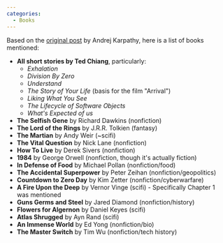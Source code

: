 ```yaml
---
categories:
  - Books
---
```


Based on the [original post](https://x.com/karpathy/status/1865924776214327360) by Andrej Karpathy, here is a list of books mentioned:

- **All short stories by Ted Chiang**, particularly:
  - *Exhalation*
  - *Division By Zero*
  - *Understand*
  - *The Story of Your Life* (basis for the film "Arrival")
  - *Liking What You See*
  - *The Lifecycle of Software Objects*
  - *What's Expected of us*
- **The Selfish Gene** by Richard Dawkins (nonfiction)
- **The Lord of the Rings** by J.R.R. Tolkien (fantasy)
- **The Martian** by Andy Weir (~scifi)
- **The Vital Question** by Nick Lane (nonfiction)
- **How To Live** by Derek Sivers (nonfiction)
- **1984** by George Orwell (nonfiction, though it's actually fiction)
- **In Defense of Food** by Michael Pollan (nonfiction/food)
- **The Accidental Superpower** by Peter Zeihan (nonfiction/geopolitics)
- **Countdown to Zero Day** by Kim Zetter (nonfiction/cyberwarfare)
- **A Fire Upon the Deep** by Vernor Vinge (scifi) - Specifically Chapter 1 was mentioned
- **Guns Germs and Steel** by Jared Diamond (nonfiction/history)
- **Flowers for Algernon** by Daniel Keyes (scifi)
- **Atlas Shrugged** by Ayn Rand (scifi)
- **An Immense World** by Ed Yong (nonfiction/bio)
- **The Master Switch** by Tim Wu (nonfiction/tech history)